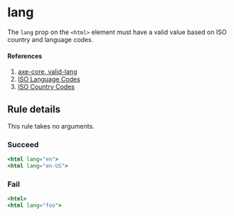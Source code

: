 # lang

The `lang` prop on the `<html>` element must have a valid value based on ISO country and language codes.

#### References
1. [axe-core, valid-lang](https://dequeuniversity.com/rules/axe/3.2/valid-lang)
2. [ISO Language Codes](http://www.w3schools.com/tags/ref_language_codes.asp)
3. [ISO Country Codes](http://www.w3schools.com/tags/ref_country_codes.asp)

## Rule details

This rule takes no arguments.

### Succeed
```jsx
<html lang="en">
<html lang="en-US">
```

### Fail

```jsx
<html>
<html lang="foo">
```
